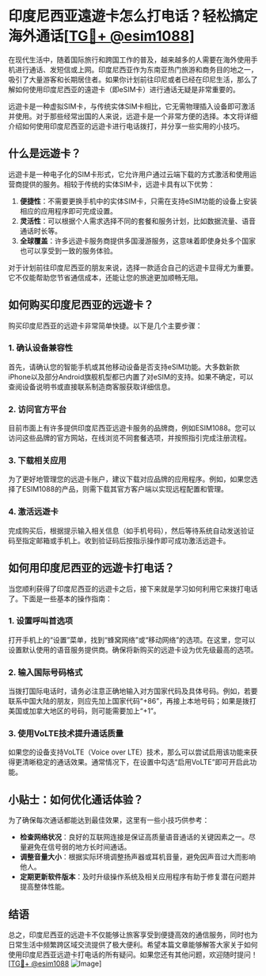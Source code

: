 # 印度尼西亚遠遊卡怎么打电话？轻松搞定海外通话[[TG💪+ @esim1088](https://t.me/s/esim1088)]

在现代生活中，随着国际旅行和跨国工作的普及，越来越多的人需要在海外使用手机进行通话、发短信或上网。印度尼西亚作为东南亚热门旅游和商务目的地之一，吸引了大量游客和长期居住者。如果你计划前往印尼或者已经在印尼生活，那么了解如何使用印度尼西亚的遠遊卡（即eSIM卡）进行通话无疑是非常重要的。

远遊卡是一种虚拟SIM卡，与传统实体SIM卡相比，它无需物理插入设备即可激活并使用。对于那些经常出国的人来说，远遊卡是一个非常方便的选择。本文将详细介绍如何使用印度尼西亚的远遊卡进行电话拨打，并分享一些实用的小技巧。

## 什么是远遊卡？

远遊卡是一种电子化的SIM卡形式，它允许用户通过云端下载的方式激活和使用运营商提供的服务。相较于传统的实体SIM卡，远遊卡具有以下优势：

1. **便捷性**：不需要更换手机中的实体SIM卡，只需在支持eSIM功能的设备上安装相应的应用程序即可完成设置。
2. **灵活性**：可以根据个人需求选择不同的套餐和服务计划，比如数据流量、语音通话时长等。
3. **全球覆盖**：许多远遊卡服务商提供多国漫游服务，这意味着即使身处多个国家也可以享受到一致的服务体验。

对于计划前往印度尼西亚的朋友来说，选择一款适合自己的远遊卡显得尤为重要。它不仅能帮助您节省通信成本，还能让您的旅途更加顺畅无阻。

## 如何购买印度尼西亚的远遊卡？

购买印度尼西亚的远遊卡非常简单快捷。以下是几个主要步骤：

### 1. 确认设备兼容性

首先，请确认您的智能手机或其他移动设备是否支持eSIM功能。大多数新款iPhone以及部分Android旗舰机型都已内置了对eSIM的支持。如果不确定，可以查阅设备说明书或直接联系制造商客服获取详细信息。

### 2. 访问官方平台

目前市面上有许多提供印度尼西亚远遊卡服务的品牌商，例如ESIM1088。您可以访问这些品牌的官方网站，在线浏览不同套餐选项，并按照指引完成注册流程。

### 3. 下载相关应用

为了更好地管理您的远遊卡账户，建议下载对应品牌的应用程序。例如，如果您选择了ESIM1088的产品，则需下载其官方客户端以实现远程配置和管理。

### 4. 激活远遊卡

完成购买后，根据提示输入相关信息（如手机号码），然后等待系统自动发送验证码至指定邮箱或手机上。收到验证码后按指示操作即可成功激活远遊卡。

## 如何用印度尼西亚的远遊卡打电话？

当您顺利获得了印度尼西亚的远遊卡之后，接下来就是学习如何利用它来拨打电话了。下面是一些基本的操作指南：

### 1. 设置呼叫首选项

打开手机上的“设置”菜单，找到“蜂窝网络”或“移动网络”的选项。在这里，您可以设置默认使用的语音服务提供商。确保将新购买的远遊卡设为优先级最高的选项。

### 2. 输入国际号码格式

当拨打国际电话时，请务必注意正确地输入对方国家代码及具体号码。例如，若要联系中国大陆的朋友，则应先加上国家代码“+86”，再接上本地号码；如果是拨打美国或加拿大地区的号码，则可能需要加上“+1”。

### 3. 使用VoLTE技术提升通话质量

如果您的设备支持VoLTE（Voice over LTE）技术，那么可以尝试启用该功能来获得更清晰稳定的通话效果。通常情况下，在设置中勾选“启用VoLTE”即可开启此功能。

## 小贴士：如何优化通话体验？

为了确保每次通话都能达到最佳效果，这里有一些小技巧供参考：

- **检查网络状况**：良好的互联网连接是保证高质量语音通话的关键因素之一。尽量避免在信号弱的地方长时间通话。
- **调整音量大小**：根据实际环境调整扬声器或耳机音量，避免因声音过大而影响他人。
- **定期更新软件版本**：及时升级操作系统及相关应用程序有助于修复潜在问题并提高整体性能。

## 结语

总之，印度尼西亚的远遊卡不仅能够让旅客享受到便捷高效的通信服务，同时也为日常生活中频繁跨区域交流提供了极大便利。希望本篇文章能够解答大家关于如何使用印度尼西亚远遊卡打电话的所有疑问。如果您还有其他问题，欢迎随时提问！[[TG💪+ @esim1088](https://t.me/s/esim1088) ![Image](https://i.postimg.cc/4NQfJmqS/Snipaste-2025-05-13-00-14-12.png)]